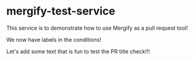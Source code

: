 # mergify-test-service

This service is to demonstrate how to use Mergify as a pull request tool!

We now have labels in the conditions!

Let's add some text that is fun to test the PR title check!!!
